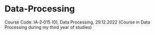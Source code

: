 # Data-Processing
Course Code: IA‑2‑015 (0), Data Processing, 29.12.2022 (Course in Data Processing during my third year of studies)
